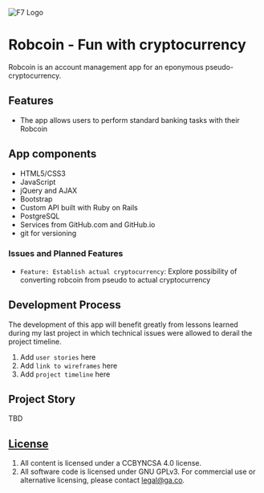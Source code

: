 ![F7 Logo](http://frinkiac-7.net/images/f7-pos.png "F7 logo")

# Robcoin - Fun with cryptocurrency

Robcoin is an account management app for an eponymous pseudo-cryptocurrency.

## Features

-  The app allows users to perform standard banking tasks with their Robcoin

## App components

- HTML5/CSS3
- JavaScript
- jQuery and AJAX
- Bootstrap
- Custom API built with Ruby on Rails
- PostgreSQL
- Services from GitHub.com and GitHub.io
- git for versioning

### Issues and Planned Features

- `Feature: Establish actual cryptocurrency`: Explore possibility of converting robcoin from pseudo to actual cryptocurrency

## Development Process

The development of this app will benefit greatly from lessons learned during my last project in which technical issues were allowed to derail the project timeline.

1) Add `user stories` here
2) Add `link to wireframes` here
2) Add `project timeline` here


## Project Story
TBD

## [License](LICENSE)

1.  All content is licensed under a CC­BY­NC­SA 4.0 license.
1.  All software code is licensed under GNU GPLv3. For commercial use or
    alternative licensing, please contact legal@ga.co.
